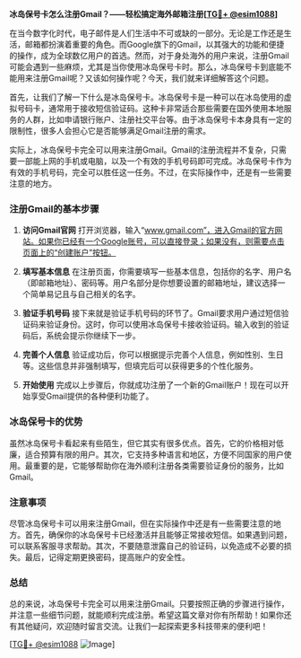 **冰岛保号卡怎么注册Gmail？——轻松搞定海外邮箱注册[[TG💪+ @esim1088](https://t.me/s/esim1088)]**

在当今数字化时代，电子邮件是人们生活中不可或缺的一部分。无论是工作还是生活，邮箱都扮演着重要的角色。而Google旗下的Gmail，以其强大的功能和便捷的操作，成为全球数亿用户的首选。然而，对于身处海外的用户来说，注册Gmail可能会遇到一些麻烦，尤其是当你使用冰岛保号卡时。那么，冰岛保号卡到底能不能用来注册Gmail呢？又该如何操作呢？今天，我们就来详细解答这个问题。

首先，让我们了解一下什么是冰岛保号卡。冰岛保号卡是一种可以在冰岛使用的虚拟号码卡，通常用于接收短信验证码。这种卡非常适合那些需要在国外使用本地服务的人群，比如申请银行账户、注册社交平台等。由于冰岛保号卡本身具有一定的限制性，很多人会担心它是否能够满足Gmail注册的需求。

实际上，冰岛保号卡完全可以用来注册Gmail。Gmail的注册流程并不复杂，只需要一部能上网的手机或电脑，以及一个有效的手机号码即可完成。冰岛保号卡作为有效的手机号码，完全可以胜任这一任务。不过，在实际操作中，还是有一些需要注意的地方。

### 注册Gmail的基本步骤

1. **访问Gmail官网**
   打开浏览器，输入“www.gmail.com”，进入Gmail的官方网站。如果你已经有一个Google账号，可以直接登录；如果没有，则需要点击页面上的“创建账户”按钮。

2. **填写基本信息**
   在注册页面，你需要填写一些基本信息，包括你的名字、用户名（即邮箱地址）、密码等。用户名部分是你想要设置的邮箱地址，建议选择一个简单易记且与自己相关的名字。

3. **验证手机号码**
   接下来就是验证手机号码的环节了。Gmail要求用户通过短信验证码来验证身份。这时，你可以使用冰岛保号卡接收验证码。输入收到的验证码后，系统会提示你继续下一步。

4. **完善个人信息**
   验证成功后，你可以根据提示完善个人信息，例如性别、生日等。这些信息并非强制填写，但填完后可以获得更多的个性化服务。

5. **开始使用**
   完成以上步骤后，你就成功注册了一个新的Gmail账户！现在可以开始享受Gmail提供的各种便利功能了。

### 冰岛保号卡的优势

虽然冰岛保号卡看起来有些陌生，但它其实有很多优点。首先，它的价格相对低廉，适合预算有限的用户。其次，它支持多种语言和地区，方便不同国家的用户使用。最重要的是，它能够帮助你在海外顺利注册各类需要验证身份的服务，比如Gmail。

### 注意事项

尽管冰岛保号卡可以用来注册Gmail，但在实际操作中还是有一些需要注意的地方。首先，确保你的冰岛保号卡已经激活并且能够正常接收短信。如果遇到问题，可以联系客服寻求帮助。其次，不要随意泄露自己的验证码，以免造成不必要的损失。最后，记得定期更换密码，提高账户的安全性。

### 总结

总的来说，冰岛保号卡完全可以用来注册Gmail。只要按照正确的步骤进行操作，并注意一些细节问题，就能顺利完成注册。希望这篇文章对你有所帮助！如果你还有其他疑问，欢迎随时留言交流。让我们一起探索更多科技带来的便利吧！

[[TG💪+ @esim1088](https://t.me/s/esim1088) ![Image](https://i.postimg.cc/4NQfJmqS/Snipaste-2025-05-13-00-14-12.png)]